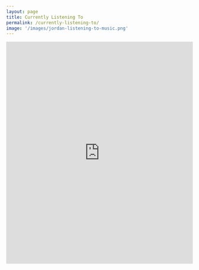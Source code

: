 ```yaml
---
layout: page
title: Currently Listening To
permalink: /currently-listening-to/
image: '/images/jordan-listening-to-music.png'
---
```

<iframe src="https://open.spotify.com/embed/playlist/7siDFYeb7oFTj8oZOy0bTf" width="100%" height="600px" frameborder="0" allowtransparency="true" allow="encrypted-media"></iframe>